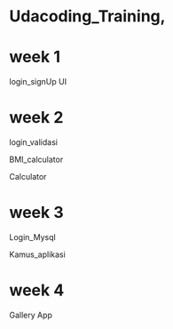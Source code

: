 # Udacoding_Training,

# week 1
login_signUp UI

# week 2
login_validasi 

BMI_calculator

Calculator

# week 3

Login_Mysql

Kamus_aplikasi

# week 4

Gallery App

